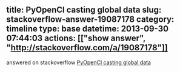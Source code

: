title: PyOpenCl casting global data
slug: stackoverflow-answer-19087178
category: timeline
type: base
datetime: 2013-09-30 07:44:03
actions: [["show answer", "http://stackoverflow.com/a/19087178"]]
---
answered on stackoverflow [PyOpenCl casting global data](http://stackoverflow.com/a/19087178)
